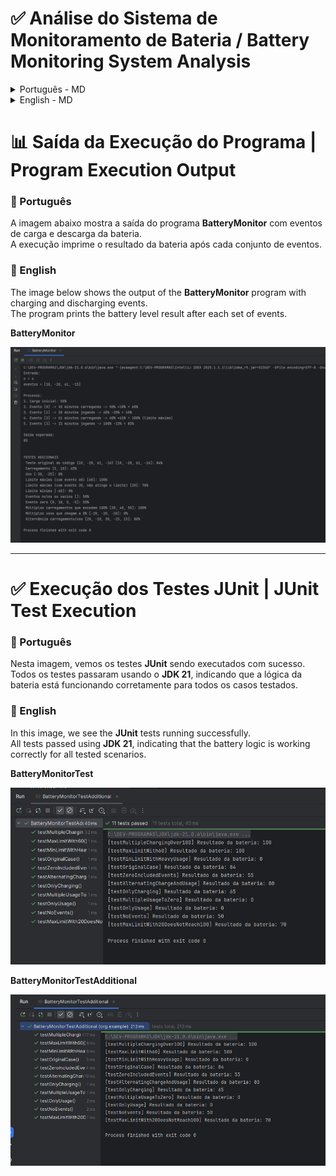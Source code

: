 # ✅ Análise do Sistema de Monitoramento de Bateria / Battery Monitoring System Analysis

<details>
<summary>Português - MD</summary>

Este documento analisa o design e a implementação de um sistema Java para monitorar o nível de bateria de um laptop,
conforme um desafio proposto. O desafio envolve calcular a porcentagem final da bateria após uma sequência de eventos de
uso (jogos) e carregamento, seguindo regras específicas. A solução apresentada adere aos princípios SOLID para promover
modularidade, testabilidade e manutenibilidade.

---

### 🎯 O Desafio Original

O problema consiste em desenvolver uma função (`getBattery`) que simule o comportamento da bateria de um laptop com base
nos seguintes critérios:

* **Entrada:** Uma lista de `n` números inteiros (`eventos`), onde cada elemento representa um evento.
* **Estado Inicial:** A bateria começa com **50%**.
* **Regras dos Eventos:**
    * Um **valor positivo** `x` no array `eventos` indica `x` minutos **carregando** o laptop. Cada minuto carregando
      aumenta a bateria em 1%.
    * Um **valor negativo** `y` no array `eventos` indica `abs(y)` minutos **jogando** (consumindo bateria). Cada minuto
      jogando diminui a bateria em 1%.
* **Limites da Bateria:**
    * A bateria **não pode ultrapassar 100%**.
    * A bateria **não pode ficar abaixo de 0%**.
* **Saída:** A função deve retornar a **porcentagem final da bateria** como um número inteiro após processar todos os
  eventos.

**Exemplo do Desafio:**

* `n = 4`
* `eventos = [10, -20, 61, -15]`
* **Processo Esperado:**
    1. Carga inicial: 50%
    2. Evento [0] -> 10 min carregando -> 50% + 10% = 60%
    3. Evento [1] -> 20 min jogando -> 60% - 20% = 40%
    4. Evento [2] -> 61 min carregando -> 40% + 61% = 101% -> **100%** (limite máximo)
    5. Evento [3] -> 15 min jogando -> 100% - 15% = **85%**
* **Saída Esperada:** `85`

---

### 💡 Como a Solução Java Aborda o Desafio

A solução Java implementa a função `getBattery(int[] eventos)` na classe `org.example.BatteryMonitor`. Esta função
processa a lista de eventos da seguinte maneira, atendendo a todos os requisitos do desafio:

1. **Estado Inicial:** A bateria é inicializada em `50%` (definido pela constante `INITIAL_BATTERY_LEVEL` na classe
   `BatteryMonitor`).
2. **Processamento de Eventos:** Para cada `evento` na lista de entrada:
    * A classe `org.example.functions.calculator.BatteryChangeCalculator` é usada para determinar a variação percentual
      da bateria.
        * Se o evento é positivo (carregamento), a variação é `+evento %`.
        * Se o evento é negativo (jogos), a variação é `evento %` (resultando em uma diminuição, pois o valor do evento
          já é negativo).
        * Isso implementa a regra de "+1% por minuto de carga" e "-1% por minuto de jogo".
    * A classe `org.example.functions.updater.BatteryLevelUpdater` soma essa variação calculada ao nível atual da
      bateria.
    * A classe `org.example.functions.limits.BatteryLimitsApplier` então aplica os limites, garantindo que o novo nível
      da bateria não ultrapasse `100%` nem fique abaixo de `0%`.
3. **Saída:** Após todos os eventos serem processados, o nível final da bateria é retornado como um inteiro, conforme
   solicitado.

---

### 🏛️ Arquitetura e Princípios de Design (SOLID)

O sistema é projetado com uma clara separação de responsabilidades, aderindo aos princípios SOLID:

* **SRP (Single Responsibility Principle):** Cada classe tem uma única e bem definida responsabilidade.
    * `BatteryChangeCalculator`: Calcula a variação da bateria com base em um evento (implementa a regra de +/- 1% por
      minuto).
    * `BatteryLimitsApplier`: Aplica os limites de 0% e 100% à bateria (implementa a regra dos limites).
    * `BatteryLevelUpdater`: Atualiza o nível da bateria com a variação (operação aritmética simples).
    * `PrintUtils`: Formata e exibe informações no console (auxiliar para demonstração).
    * `BatteryMonitor`: Orquestra las operações, implementa a lógica principal do `getBattery` e gerencia o fluxo de
      dados (incluindo a carga inicial).
* **OCP (Open/Closed Principle):** As classes são projetadas para serem extensíveis sem modificar seu código existente.
  Por exemplo, `BatteryChangeCalculator` poderia ser estendido para suportar novos tipos de eventos (ex: `standby`,
  `uso de app específico`) através de herança ou composição (Strategy Pattern) sem alterar a lógica de `BatteryMonitor`
  se este dependesse de uma abstração.
* **LSP (Liskov Substitution Principle):** Embora não haja herança explícita entre os componentes funcionais principais,
  o design permite que cada componente possa ser substituído por outra implementação que cumpra o mesmo contrato, sem
  quebrar o sistema.
* **ISP (Interface Segregation Principle):** Cada classe expõe uma interface mínima e coesa através de seus métodos
  públicos, evitando que clientes dependam de métodos que não usam.
* **DIP (Dependency Inversion Principle):** A classe `BatteryMonitor` depende das funcionalidades das outras classes (
  `BatteryChangeCalculator`, `BatteryLevelUpdater`, `BatteryLimitsApplier`) que são instanciadas em seu construtor. Isso
  promove a coesão e permite que `BatteryMonitor` foque na orquestração.

---

### 🧩 Análise Detalhada das Classes (em relação ao Desafio)

#### 1. `org.example.functions.calculator.BatteryChangeCalculator`

* **Responsabilidade no Desafio:** Implementar a regra de conversão de minutos de evento para variação percentual da
  bateria.
    * Eventos positivos (carregamento): `minutos * CHARGING_RATE_PER_MINUTE` (onde a taxa é 1).
    * Eventos negativos (jogos): `minutos * CONSUMPTION_RATE_PER_MINUTE` (onde a taxa é 1, e 'minutos' já é negativo).
* **Métodos Chave:** `calculateBatteryChange(int evento)`.

#### 2. `org.example.functions.limits.BatteryLimitsApplier`

* **Responsabilidade no Desafio:** Aplicar os limites de 0% (mínimo) e 100% (máximo) ao nível da bateria após cada
  atualização.
* **Constantes:** `MIN_BATTERY = 0`, `MAX_BATTERY = 100`.
* **Método Chave:** `applyBatteryLimits(int batteryLevel)`.

#### 3. `org.example.functions.updater.BatteryLevelUpdater`

* **Responsabilidade no Desafio:** Realizar a operação aritmética de adicionar a variação calculada ao nível atual da
  bateria.
* **Método Chave:** `updateBatteryLevel(int currentLevel, int delta)`.

#### 4. `org.example.utills.PrintUtils`

* **Responsabilidade no Desafio:** Nenhuma direta na lógica de cálculo, mas crucial para a demonstração e verificação do
  processo passo a passo, conforme o exemplo do desafio.
* **Métodos Chave:** `printInitialBatteryStatus()`, `printEventDetails()`.

#### 5. `org.example.BatteryMonitor`

* **Responsabilidade no Desafio:** Orquestrar todo o processo para a função `getBattery`.
    * Define a `INITIAL_BATTERY_LEVEL = 50`.
    * Itera sobre os `eventos`.
    * Utiliza `BatteryChangeCalculator`, `BatteryLevelUpdater`, e `BatteryLimitsApplier` na ordem correta para cada
      evento.
    * Retorna o resultado final.
* **Métodos Chave:** `getBattery(int[] eventos)`, `demonstrarProcesso(int[] eventos)` (para visualização),
  `main(String[] args)` (para execução e testes).

---

### 📋 Demonstração do Exemplo Principal do Desafio

Vamos analisar como a solução processa o exemplo `eventos = [10, -20, 61, -15]`:

1. **`BatteryMonitor.getBattery([10, -20, 61, -15])` é chamado.**
2. `currentBatteryLevel` é inicializado com `INITIAL_BATTERY_LEVEL` = **50%**.
3. **Loop de Eventos:**
    * **Evento `10` (carregando):**
        * `changeCalculator.calculateBatteryChange(10)` retorna `+10`.
        * `levelUpdater.updateBatteryLevel(50, 10)` retorna `60`.
        * `limitsApplier.applyBatteryLimits(60)` retorna `60`.
        * `currentBatteryLevel` agora é **60%**.
    * **Evento `-20` (jogando):**
        * `changeCalculator.calculateBatteryChange(-20)` retorna `-20`.
        * `levelUpdater.updateBatteryLevel(60, -20)` retorna `40`.
        * `limitsApplier.applyBatteryLimits(40)` retorna `40`.
        * `currentBatteryLevel` agora é **40%**.
    * **Evento `61` (carregando):**
        * `changeCalculator.calculateBatteryChange(61)` retorna `+61`.
        * `levelUpdater.updateBatteryLevel(40, 61)` retorna `101`.
        * `limitsApplier.applyBatteryLimits(101)` retorna `100` (limite máximo aplicado).
        * `currentBatteryLevel` agora é **100%**.
    * **Evento `-15` (jogando):**
        * `changeCalculator.calculateBatteryChange(-15)` retorna `-15`.
        * `levelUpdater.updateBatteryLevel(100, -15)` retorna `85`.
        * `limitsApplier.applyBatteryLimits(85)` retorna `85`.
        * `currentBatteryLevel` agora é **85%**.
4. **Fim do Loop.** A função retorna `currentBatteryLevel`, que é **85**.

Isso corresponde exatamente ao resultado esperado pelo desafio.

---

### 🧪 Estratégia de Testes

A corretude da solução é verificada através de:

1. **Demonstração Visual (`main` e `demonstrarProcesso`):**
   O método `main` em `BatteryMonitor` executa o exemplo principal do desafio e vários outros cenários de teste. A saída
   detalhada gerada por `demonstrarProcesso` (utilizando `PrintUtils`) permite uma verificação visual passo a passo,
   confirmando que a lógica interna segue as regras do desafio.

2. **Testes Unitários (JUnit):**
   As classes `BatteryMonitorTest.java` e `BatteryMonitorTestAdditional.java` contêm testes unitários automatizados que
   cobrem uma variedade de cenários para a função `getBattery`. Estes incluem:
    * O exemplo principal do problema.
    * Casos sem eventos.
    * Eventos apenas de carregamento ou apenas de uso.
    * Cenários que atingem os limites superior (100%) e inferior (0%).
    * Eventos com valor zero.
    * Sequências alternadas de carregamento e uso.
    * Múltiplos eventos que, acumulados, testam os limites.

   Esses testes garantem a robustez da função `getBattery` e ajudam a prevenir regressões caso o código seja modificado.

   **Exemplo de Teste Unitário (`BatteryMonitorTest.java`):**

   ```java
   package org.example;

   import static org.junit.jupiter.api.Assertions.assertEquals;
   import org.junit.jupiter.api.BeforeEach;
   import org.junit.jupiter.api.Test;

   public class BatteryMonitorTest {

        private BatteryMonitor monitor;

   @BeforeEach
   public void setup() {
       monitor = new BatteryMonitor();
   }

   @Test
   public void testProblemExample() {
       int[] events = {10, -20, 61, -15};
       int result = monitor.getBattery(events);
       System.out.println("[testProblemExample] Resultado da bateria: " + result);
       assertEquals(85, result, "Battery after example sequence of events");
   }

       // ... outros métodos de teste ...
   }
   ```

   **Exemplo de Teste Unitário (`BatteryMonitorTestAdditional.java`):**

   ```java
   package org.example;

   import static org.junit.jupiter.api.Assertions.assertEquals;

   import org.junit.jupiter.api.BeforeEach;
   import org.junit.jupiter.api.Test;

   public class BatteryMonitorTestAdditional { // Nome da classe corrigido para corresponder ao exemplo

     private BatteryMonitor monitor;

   @BeforeEach
   public void setup() {
       monitor = new BatteryMonitor();
   }

   @Test
   public void testOriginalCase() {
       int[] events = {10, -20, 61, -16};
       int result = monitor.getBattery(events);
       System.out.println("[testOriginalCase] Resultado da bateria: " + result);
       assertEquals(84, result, "Original test case {10, -20, 61, -16}");
   }

       // ... outros métodos de teste ...
   }
   ```

---

### ✅ Conclusão

A solução Java apresentada para o sistema de monitoramento de bateria cumpre eficazmente todos os requisitos do desafio
proposto. A arquitetura modular, baseada nos princípios SOLID, e a abrangente estratégia de testes (tanto visuais quanto
unitários automatizados) garantem a corretude, manutenibilidade e robustez do código. O sistema calcula com precisão o
nível final da bateria, respeitando a carga inicial, as taxas de variação por evento e os limites de 0% e 100%.

---

### 🔗 Projeto Relacionado: LibreTranslate Java Client

*(Esta seção é mantida conforme o original, pois é uma informação adicional fornecida pelo autor)*

Este projeto de monitoramento de bateria é independente, mas o autor também desenvolveu um cliente Java moderno e
completo para a API do LibreTranslate.

**LibreTranslate Java Client** oferece recursos avançados como:

* Traduções **Síncronas e Assíncronas**.
* **Limitação Inteligente de Requisições**.
* **Cache de Tradução Configurável**.
* **Monitoramento com Métricas Detalhadas**.
* **Gerenciamento de Recursos** (`AutoCloseable`).
* **Processamento de Comandos**.
* **Arquitetura Modular**.

✅ **Compatível com:** JDK 8, JDK 11, JDK 17 e JDK 20

📦 **Repositórios:**

* Projeto
  completo: [https://github.com/Vidigal-code/libretranslate-java](https://github.com/Vidigal-code/libretranslate-java)
* Versão otimizada e
  simplificada: [https://github.com/Vidigal-code/libretranslate-simple-java](https://github.com/Vidigal-code/libretranslate-simple-java)

</details>

<details>
<summary>English - MD</summary>

This document analyzes the design and implementation of a Java system for monitoring a laptop's battery level,
as per a proposed challenge. The challenge involves calculating the final battery percentage after a sequence of
usage (gaming) and charging events, following specific rules. The presented solution adheres to SOLID principles to
promote
modularity, testability, and maintainability.

---

### 🎯 The Original Challenge 

The problem consists of developing a function (`getBattery`) that simulates the behavior of a laptop's battery based
on the following criteria:

* **Input:** A list of `n` integer numbers (`events`), where each element represents an event.
* **Initial State:** The battery starts at **50%**.
* **Event Rules:**
    * A **positive value** `x` in the `events` array indicates `x` minutes of **charging** the laptop. Each minute of
      charging
      increases the battery by 1%.
    * A **negative value** `y` in the `events` array indicates `abs(y)` minutes of **gaming** (consuming battery). Each
      minute
      of gaming decreases the battery by 1%.
* **Battery Limits:**
    * The battery **cannot exceed 100%**.
    * The battery **cannot go below 0%**.
* **Output:** The function must return the **final battery percentage** as an integer after processing all
  events.

**Challenge Example:**

* `n = 4`
* `events = [10, -20, 61, -15]`
* **Expected Process:**
    1. Initial charge: 50%
    2. Event [0] -> 10 min charging -> 50% + 10% = 60%
    3. Event [1] -> 20 min gaming -> 60% - 20% = 40%
    4. Event [2] -> 61 min charging -> 40% + 61% = 101% -> **100%** (maximum limit)
    5. Event [3] -> 15 min gaming -> 100% - 15% = **85%**
* **Expected Output:** `85`

---

### 💡 How the Java Solution Addresses the Challenge

The Java solution implements the `getBattery(int[] eventos)` function in the `org.example.BatteryMonitor` class. This
function
processes the list of events as follows, meeting all challenge requirements:

1. **Initial State:** The battery is initialized to `50%` (defined by the `INITIAL_BATTERY_LEVEL` constant in the
   `BatteryMonitor` class).
2. **Event Processing:** For each `evento` in the input list:
    * The `org.example.functions.calculator.BatteryChangeCalculator` class is used to determine the percentage change
      in the battery.
        * If the event is positive (charging), the change is `+event %`.
        * If the event is negative (gaming), the change is `event %` (resulting in a decrease, as the event value
          is already negative).
        * This implements the "+1% per minute of charge" and "-1% per minute of game" rule.
    * The `org.example.functions.updater.BatteryLevelUpdater` class adds this calculated change to the current battery
      level.
    * The `org.example.functions.limits.BatteryLimitsApplier` class then applies the limits, ensuring the new battery
      level does not exceed `100%` or fall below `0%`.
3. **Output:** After all events are processed, the final battery level is returned as an integer, as
   requested.

---

### 🏛️ Architecture and Design Principles (SOLID)

The system is designed with a clear separation of responsibilities, adhering to SOLID principles:

* **SRP (Single Responsibility Principle):** Each class has a single, well-defined responsibility.
    * `BatteryChangeCalculator`: Calculates the battery change based on an event (implements the +/- 1% per
      minute rule).
    * `BatteryLimitsApplier`: Applies the 0% and 100% limits to the battery (implements the limits rule).
    * `BatteryLevelUpdater`: Updates the battery level with the change (simple arithmetic operation).
    * `PrintUtils`: Formats and displays information on the console (auxiliary for demonstration).
    * `BatteryMonitor`: Orchestrates operations, implements the main logic of `getBattery`, and manages data flow
      (including initial charge).
* **OCP (Open/Closed Principle):** Classes are designed to be extensible without modifying their existing code.
  For example, `BatteryChangeCalculator` could be extended to support new event types (e.g., `standby`,
  `specific app usage`) through inheritance or composition (Strategy Pattern) without altering `BatteryMonitor`'s
  logic if it depended on an abstraction.
* **LSP (Liskov Substitution Principle):** Although there is no explicit inheritance among the main functional
  components,
  the design allows each component to be replaced by another implementation that fulfills the same contract, without
  breaking the system.
* **ISP (Interface Segregation Principle):** Each class exposes a minimal and cohesive interface through its public
  methods, preventing clients from depending on methods they do not use.
* **DIP (Dependency Inversion Principle):** The `BatteryMonitor` class depends on the functionalities of other classes (
  `BatteryChangeCalculator`, `BatteryLevelUpdater`, `BatteryLimitsApplier`) which are instantiated in its constructor.
  This
  promotes cohesion and allows `BatteryMonitor` to focus on orchestration.

---

### 🧩 Detailed Class Analysis (in relation to the Challenge)

#### 1. `org.example.functions.calculator.BatteryChangeCalculator`

* **Responsibility in the Challenge:** Implement the rule for converting event minutes to battery percentage change.
    * Positive events (charging): `minutes * CHARGING_RATE_PER_MINUTE` (where the rate is 1).
    * Negative events (gaming): `minutes * CONSUMPTION_RATE_PER_MINUTE` (where the rate is 1, and 'minutes' is already
      negative).
* **Key Methods:** `calculateBatteryChange(int evento)`.

#### 2. `org.example.functions.limits.BatteryLimitsApplier`

* **Responsibility in the Challenge:** Apply the 0% (minimum) and 100% (maximum) limits to the battery level after each
  update.
* **Constants:** `MIN_BATTERY = 0`, `MAX_BATTERY = 100`.
* **Key Method:** `applyBatteryLimits(int batteryLevel)`.

#### 3. `org.example.functions.updater.BatteryLevelUpdater`

* **Responsibility in the Challenge:** Perform the arithmetic operation of adding the calculated change to the current
  battery level.
* **Key Method:** `updateBatteryLevel(int currentLevel, int delta)`.

#### 4. `org.example.utills.PrintUtils`

* **Responsibility in the Challenge:** None direct to the calculation logic, but crucial for demonstrating and verifying
  the
  step-by-step process, as per the challenge example.
* **Key Methods:** `printInitialBatteryStatus()`, `printEventDetails()`.

#### 5. `org.example.BatteryMonitor`

* **Responsibility in the Challenge:** Orchestrate the entire process for the `getBattery` function.
    * Defines `INITIAL_BATTERY_LEVEL = 50`.
    * Iterates over the `eventos`.
    * Uses `BatteryChangeCalculator`, `BatteryLevelUpdater`, and `BatteryLimitsApplier` in the correct order for each
      event.
    * Returns the final result.
* **Key Methods:** `getBattery(int[] eventos)`, `demonstrarProcesso(int[] eventos)` (for visualization),
  `main(String[] args)` (for execution and tests).

---

### 📋 Demonstration of the Main Challenge Example

Let's analyze how the solution processes the example `eventos = [10, -20, 61, -15]`:

1. **`BatteryMonitor.getBattery([10, -20, 61, -15])` is called.**
2. `currentBatteryLevel` is initialized with `INITIAL_BATTERY_LEVEL` = **50%**.
3. **Event Loop:**
    * **Event `10` (charging):**
        * `changeCalculator.calculateBatteryChange(10)` returns `+10`.
        * `levelUpdater.updateBatteryLevel(50, 10)` returns `60`.
        * `limitsApplier.applyBatteryLimits(60)` returns `60`.
        * `currentBatteryLevel` is now **60%**.
    * **Event `-20` (gaming):**
        * `changeCalculator.calculateBatteryChange(-20)` returns `-20`.
        * `levelUpdater.updateBatteryLevel(60, -20)` returns `40`.
        * `limitsApplier.applyBatteryLimits(40)` returns `40`.
        * `currentBatteryLevel` is now **40%**.
    * **Event `61` (charging):**
        * `changeCalculator.calculateBatteryChange(61)` returns `+61`.
        * `levelUpdater.updateBatteryLevel(40, 61)` returns `101`.
        * `limitsApplier.applyBatteryLimits(101)` returns `100` (maximum limit applied).
        * `currentBatteryLevel` is now **100%**.
    * **Event `-15` (gaming):**
        * `changeCalculator.calculateBatteryChange(-15)` returns `-15`.
        * `levelUpdater.updateBatteryLevel(100, -15)` returns `85`.
        * `limitsApplier.applyBatteryLimits(85)` returns `85`.
        * `currentBatteryLevel` is now **85%**.
4. **End of Loop.** The function returns `currentBatteryLevel`, which is **85**.

This exactly matches the expected result from the challenge.

---

### 🧪 Testing Strategy

The correctness of the solution is verified through:

1. **Visual Demonstration (`main` and `demonstrarProcesso`):**
   The `main` method in `BatteryMonitor` executes the main challenge example and several other test scenarios. The
   detailed
   output generated by `demonstrarProcesso` (using `PrintUtils`) allows for a step-by-step visual verification,
   confirming that the internal logic follows the challenge rules.

2. **Unit Tests (JUnit):**
   The `BatteryMonitorTest.java` and `BatteryMonitorTestAdditional.java` classes contain automated unit tests that
   cover a variety of scenarios for the `getBattery` function. These include:
    * The main problem example.
    * Cases with no events.
    * Events of only charging or only usage.
    * Scenarios hitting the upper (100%) and lower (0%) limits.
    * Events with zero value.
    * Alternating sequences of charging and usage.
    * Multiple events that, when accumulated, test the limits.

   These tests ensure the robustness of the `getBattery` function and help prevent regressions if the code is modified.

   **Unit Test Example (`BatteryMonitorTest.java`):**

   ```java
   package org.example;

   import static org.junit.jupiter.api.Assertions.assertEquals;
   import org.junit.jupiter.api.BeforeEach;
   import org.junit.jupiter.api.Test;

   public class BatteryMonitorTest {

         private BatteryMonitor monitor;

   @BeforeEach
   public void setup() {
       monitor = new BatteryMonitor();
   }

   @Test
   public void testProblemExample() {
       int[] events = {10, -20, 61, -15};
       int result = monitor.getBattery(events);
       System.out.println("[testProblemExample] Resultado da bateria: " + result);
       assertEquals(85, result, "Battery after example sequence of events");
   }

       // ... other test methods ...
   }
   ```

   **Unit Test Example (`BatteryMonitorTestAdditional.java`):**

   ```java
   package org.example;

   import static org.junit.jupiter.api.Assertions.assertEquals;

   import org.junit.jupiter.api.BeforeEach;
   import org.junit.jupiter.api.Test;

   public class BatteryMonitorTestAdditional { // Class name corrected to match example

     private BatteryMonitor monitor;

   @BeforeEach
   public void setup() {
       monitor = new BatteryMonitor();
   }

   @Test
   public void testOriginalCase() {
       int[] events = {10, -20, 61, -16};
       int result = monitor.getBattery(events);
       System.out.println("[testOriginalCase] Resultado da bateria: " + result);
       assertEquals(84, result, "Original test case {10, -20, 61, -16}");
   }

       // ... other test methods ...
   }
   ```

---

### ✅ Conclusion

The Java solution presented for the battery monitoring system effectively meets all requirements of the proposed
challenge.
The modular architecture, based on SOLID principles, and the comprehensive testing strategy (both visual and
automated unit tests) ensure the correctness, maintainability, and robustness of the code. The system accurately
calculates
the final battery level, respecting the initial charge, event-based variation rates, and the 0% and 100% limits.

---

### 🔗 Related Project: LibreTranslate Java Client

*(This section is maintained as per the original, as it is additional information provided by the author)*

This battery monitoring project is independent, but the author has also developed a modern and
complete Java client for the LibreTranslate API.

**LibreTranslate Java Client** offers advanced features such as:

* **Synchronous and Asynchronous** Translations.
* **Smart Request Throttling**.
* **Configurable Translation Cache**.
* **Monitoring with Detailed Metrics**.
* **Resource Management** (`AutoCloseable`).
* **Command Processing**.
* **Modular Architecture**.

✅ **Compatible with:** JDK 8, JDK 11, JDK 17, and JDK 20

📦 **Repositories:**

* Complete
  project: [https://github.com/Vidigal-code/libretranslate-java](https://github.com/Vidigal-code/libretranslate-java)
* Optimized and
  simplified
  version: [https://github.com/Vidigal-code/libretranslate-simple-java](https://github.com/Vidigal-code/libretranslate-simple-java)

</details>

# 📊 Saída da Execução do Programa | Program Execution Output

### 📌 Português  
A imagem abaixo mostra a saída do programa **BatteryMonitor** com eventos de carga e descarga da bateria.  
A execução imprime o resultado da bateria após cada conjunto de eventos.

### 📌 English  
The image below shows the output of the **BatteryMonitor** program with charging and discharging events.  
The program prints the battery level result after each set of events.

**BatteryMonitor**

![BatteryMonitor](https://github.com/Vidigal-code/battery-monitor-challenge/blob/main/example/BatteryMonitorOutput.png?raw=true)

---

# ✅ Execução dos Testes JUnit | JUnit Test Execution

### 📌 Português  
Nesta imagem, vemos os testes **JUnit** sendo executados com sucesso.  
Todos os testes passaram usando o **JDK 21**, indicando que a lógica da bateria está funcionando corretamente para todos os casos testados.

### 📌 English  
In this image, we see the **JUnit** tests running successfully.  
All tests passed using **JDK 21**, indicating that the battery logic is working correctly for all tested scenarios.


**BatteryMonitorTest**

![BatteryMonitorTest](https://github.com/Vidigal-code/battery-monitor-challenge/blob/main/example/BatteryMonitorTest.png?raw=true)


**BatteryMonitorTestAdditional**

![BatteryMonitorTest](https://github.com/Vidigal-code/battery-monitor-challenge/blob/main/example/BatteryMonitorTestAdditional.png?raw=true)






